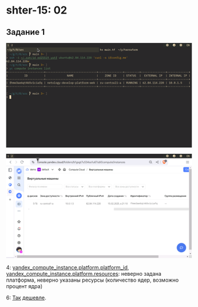 shter-15: 02
============

Задание 1
---------

![list vm / run curl](images/1-01.png)

![cloud gui](images/1-02.png)

4: [yandex_compute_instance.platform.platform_id](https://yandex.cloud/en/docs/compute/concepts/vm-platforms), [yandex_compute_instance.platform.resources](https://yandex.cloud/en/docs/compute/concepts/performance-levels): неверно задана платформа, неверно указаны ресурсы (количество ядер, возможно процент ядра)

6: [Так](https://yandex.cloud/en/docs/compute/concepts/performance-levels) [дешевле](https://yandex.cloud/en/docs/compute/concepts/preemptible-vm).
